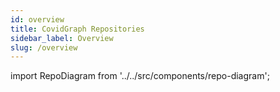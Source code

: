 ```yaml
---
id: overview
title: CovidGraph Repositories
sidebar_label: Overview
slug: /overview
---
```

import RepoDiagram from '../../src/components/repo-diagram';

<RepoDiagram></RepoDiagram>
